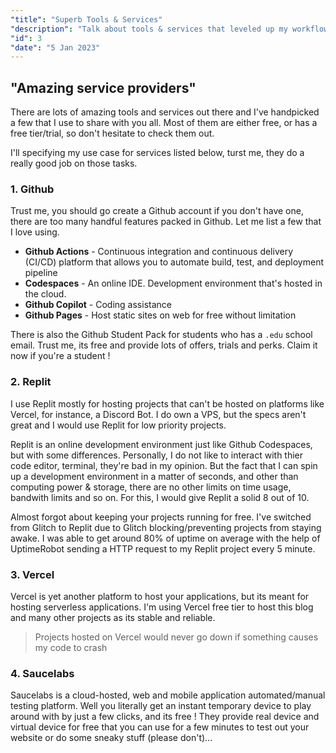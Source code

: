 ```yaml
---
"title": "Superb Tools & Services"
"description": "Talk about tools & services that leveled up my workflow and enchanced my productivity."
"id": 3
"date": "5 Jan 2023"
---
```

## "Amazing service providers"

There are lots of amazing tools and services out there and I've handpicked a few that I use to share with you all. Most of them are either free, or has a free tier/trial, so don't hesitate to check them out.

I'll specifying my use case for services listed below, turst me, they do a really good job on those tasks.

### 1. Github

Trust me, you should go create a Github account if you don't have one, there are too many handful features packed in Github. Let me list a few that I love using.

- **Github Actions** - Continuous integration and continuous delivery (CI/CD) platform that allows you to automate build, test, and deployment pipeline
- **Codespaces** - An online IDE. Development environment that's hosted in the cloud.
- **Github Copilot** - Coding assistance 
- **Github Pages** - Host static sites on web for free without limitation 

There is also the Github Student Pack for students who has a `.edu` school email. Trust me, its free and provide lots of offers, trials and perks. Claim it now if you're a student !

### 2. Replit

I use Replit mostly for hosting projects that can't be hosted on platforms like Vercel, for instance, a Discord Bot. I do own a VPS, but the specs aren't great and I would use Replit for low priority projects.

Replit is an online development environment just like Github Codespaces, but with some differences. Personally, I do not like to interact with thier code editor, terminal, they're bad in my opinion. But the fact that I can spin up a development environment in a matter of seconds, and other than computing power & storage, there are no other limits on time usage, bandwith limits and so on. For this, I would give Replit a solid 8 out of 10. 

Almost forgot about keeping your projects running for free. I've switched from Glitch to Replit due to Glitch blocking/preventing projects from staying awake. I was able to get around 80% of uptime on average with the help of UptimeRobot sending a HTTP request to my Replit project every 5 minute.

### 3. Vercel

Vercel is yet another platform to host your applications, but its meant for hosting serverless applications. I'm using Vercel free tier to host this blog and many other projects as its stable and reliable. 
> Projects hosted on Vercel would never go down if something causes my code to crash

### 4. Saucelabs

Saucelabs is a cloud-hosted, web and mobile application automated/manual testing platform. Well you literally get an instant temporary device to play around with by just a few clicks, and its free ! They provide real device and virtual device for free that you can use for a few minutes to test out your website or do some sneaky stuff (please don't)...

